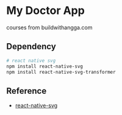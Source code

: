 # My Doctor App

courses  from buildwithangga.com

## Dependency
```bash
# react native svg
npm install react-native-svg
npm install react-native-svg-transformer
```

## Reference
- [react-native-svg](https://github.com/kristerkari/react-native-svg-transformer)